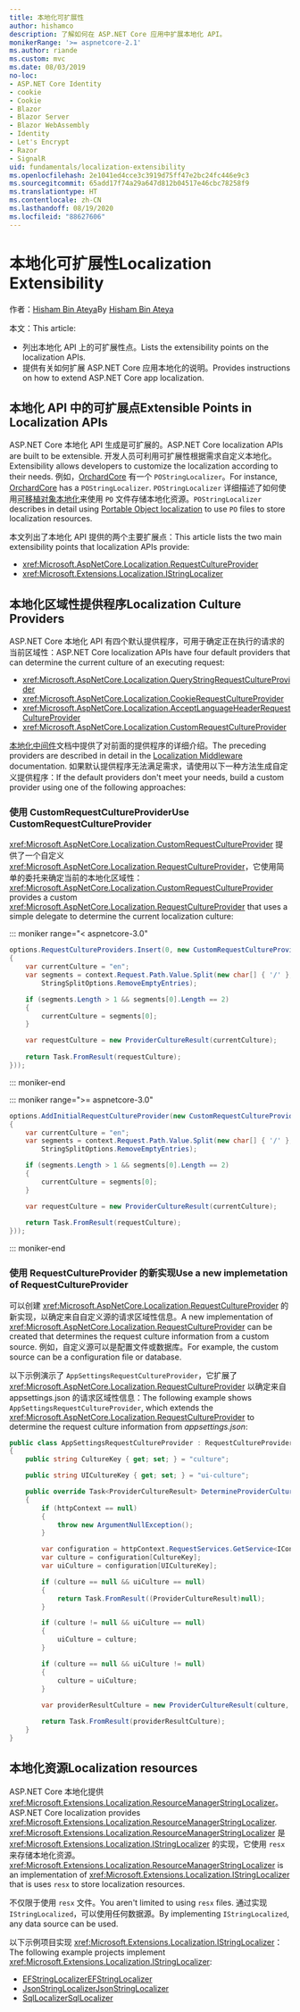 ```yaml
---
title: 本地化可扩展性
author: hishamco
description: 了解如何在 ASP.NET Core 应用中扩展本地化 API。
monikerRange: '>= aspnetcore-2.1'
ms.author: riande
ms.custom: mvc
ms.date: 08/03/2019
no-loc:
- ASP.NET Core Identity
- cookie
- Cookie
- Blazor
- Blazor Server
- Blazor WebAssembly
- Identity
- Let's Encrypt
- Razor
- SignalR
uid: fundamentals/localization-extensibility
ms.openlocfilehash: 2e1041ed4cce3c3919d75ff47e2bc24fc446e9c3
ms.sourcegitcommit: 65add17f74a29a647d812b04517e46cbc78258f9
ms.translationtype: HT
ms.contentlocale: zh-CN
ms.lasthandoff: 08/19/2020
ms.locfileid: "88627606"
---
```

# <a name="localization-extensibility"></a><span data-ttu-id="301af-103">本地化可扩展性</span><span class="sxs-lookup"><span data-stu-id="301af-103">Localization Extensibility</span></span>

<span data-ttu-id="301af-104">作者：[Hisham Bin Ateya](https://github.com/hishamco)</span><span class="sxs-lookup"><span data-stu-id="301af-104">By [Hisham Bin Ateya](https://github.com/hishamco)</span></span>

<span data-ttu-id="301af-105">本文：</span><span class="sxs-lookup"><span data-stu-id="301af-105">This article:</span></span>

* <span data-ttu-id="301af-106">列出本地化 API 上的可扩展性点。</span><span class="sxs-lookup"><span data-stu-id="301af-106">Lists the extensibility points on the localization APIs.</span></span>
* <span data-ttu-id="301af-107">提供有关如何扩展 ASP.NET Core 应用本地化的说明。</span><span class="sxs-lookup"><span data-stu-id="301af-107">Provides instructions on how to extend ASP.NET Core app localization.</span></span>

## <a name="extensible-points-in-localization-apis"></a><span data-ttu-id="301af-108">本地化 API 中的可扩展点</span><span class="sxs-lookup"><span data-stu-id="301af-108">Extensible Points in Localization APIs</span></span>

<span data-ttu-id="301af-109">ASP.NET Core 本地化 API 生成是可扩展的。</span><span class="sxs-lookup"><span data-stu-id="301af-109">ASP.NET Core localization APIs are built to be extensible.</span></span> <span data-ttu-id="301af-110">开发人员可利用可扩展性根据需求自定义本地化。</span><span class="sxs-lookup"><span data-stu-id="301af-110">Extensibility allows developers to customize the localization according to their needs.</span></span> <span data-ttu-id="301af-111">例如，[OrchardCore](https://github.com/orchardCMS/OrchardCore/) 有一个 `POStringLocalizer`。</span><span class="sxs-lookup"><span data-stu-id="301af-111">For instance, [OrchardCore](https://github.com/orchardCMS/OrchardCore/) has a `POStringLocalizer`.</span></span> <span data-ttu-id="301af-112">`POStringLocalizer` 详细描述了如何使用[可移植对象本地化](xref:fundamentals/portable-object-localization)来使用 `PO` 文件存储本地化资源。</span><span class="sxs-lookup"><span data-stu-id="301af-112">`POStringLocalizer` describes in detail using [Portable Object localization](xref:fundamentals/portable-object-localization) to use `PO` files to store localization resources.</span></span>

<span data-ttu-id="301af-113">本文列出了本地化 API 提供的两个主要扩展点：</span><span class="sxs-lookup"><span data-stu-id="301af-113">This article lists the two main extensibility points that localization APIs provide:</span></span> 

* <xref:Microsoft.AspNetCore.Localization.RequestCultureProvider>
* <xref:Microsoft.Extensions.Localization.IStringLocalizer>

## <a name="localization-culture-providers"></a><span data-ttu-id="301af-114">本地化区域性提供程序</span><span class="sxs-lookup"><span data-stu-id="301af-114">Localization Culture Providers</span></span>

<span data-ttu-id="301af-115">ASP.NET Core 本地化 API 有四个默认提供程序，可用于确定正在执行的请求的当前区域性：</span><span class="sxs-lookup"><span data-stu-id="301af-115">ASP.NET Core localization APIs have four default providers that can determine the current culture of an executing request:</span></span>

* <xref:Microsoft.AspNetCore.Localization.QueryStringRequestCultureProvider>
* <xref:Microsoft.AspNetCore.Localization.CookieRequestCultureProvider>
* <xref:Microsoft.AspNetCore.Localization.AcceptLanguageHeaderRequestCultureProvider>
* <xref:Microsoft.AspNetCore.Localization.CustomRequestCultureProvider>

<span data-ttu-id="301af-116">[本地化中间件](xref:fundamentals/localization)文档中提供了对前面的提供程序的详细介绍。</span><span class="sxs-lookup"><span data-stu-id="301af-116">The preceding providers are described in detail in the [Localization Middleware](xref:fundamentals/localization) documentation.</span></span> <span data-ttu-id="301af-117">如果默认提供程序无法满足需求，请使用以下一种方法生成自定义提供程序：</span><span class="sxs-lookup"><span data-stu-id="301af-117">If the default providers don't meet your needs, build a custom provider using one of the following approaches:</span></span>

### <a name="use-customrequestcultureprovider"></a><span data-ttu-id="301af-118">使用 CustomRequestCultureProvider</span><span class="sxs-lookup"><span data-stu-id="301af-118">Use CustomRequestCultureProvider</span></span>

<span data-ttu-id="301af-119"><xref:Microsoft.AspNetCore.Localization.CustomRequestCultureProvider> 提供了一个自定义 <xref:Microsoft.AspNetCore.Localization.RequestCultureProvider>，它使用简单的委托来确定当前的本地化区域性：</span><span class="sxs-lookup"><span data-stu-id="301af-119"><xref:Microsoft.AspNetCore.Localization.CustomRequestCultureProvider> provides a custom <xref:Microsoft.AspNetCore.Localization.RequestCultureProvider> that uses a simple delegate to determine the current localization culture:</span></span>

::: moniker range="< aspnetcore-3.0"
```csharp
options.RequestCultureProviders.Insert(0, new CustomRequestCultureProvider(async context =>
{
    var currentCulture = "en";
    var segments = context.Request.Path.Value.Split(new char[] { '/' }, 
        StringSplitOptions.RemoveEmptyEntries);

    if (segments.Length > 1 && segments[0].Length == 2)
    {
        currentCulture = segments[0];
    }

    var requestCulture = new ProviderCultureResult(currentCulture);
    
    return Task.FromResult(requestCulture);
}));
```

::: moniker-end

::: moniker range=">= aspnetcore-3.0"
```csharp
options.AddInitialRequestCultureProvider(new CustomRequestCultureProvider(async context =>
{
    var currentCulture = "en";
    var segments = context.Request.Path.Value.Split(new char[] { '/' }, 
        StringSplitOptions.RemoveEmptyEntries);

    if (segments.Length > 1 && segments[0].Length == 2)
    {
        currentCulture = segments[0];
    }

    var requestCulture = new ProviderCultureResult(currentCulture);
    
    return Task.FromResult(requestCulture);
}));
```

::: moniker-end

### <a name="use-a-new-implemetation-of-requestcultureprovider"></a><span data-ttu-id="301af-120">使用 RequestCultureProvider 的新实现</span><span class="sxs-lookup"><span data-stu-id="301af-120">Use a new implemetation of RequestCultureProvider</span></span>

<span data-ttu-id="301af-121">可以创建 <xref:Microsoft.AspNetCore.Localization.RequestCultureProvider> 的新实现，以确定来自自定义源的请求区域性信息。</span><span class="sxs-lookup"><span data-stu-id="301af-121">A new implementation of <xref:Microsoft.AspNetCore.Localization.RequestCultureProvider> can be created that determines the request culture information from a custom source.</span></span> <span data-ttu-id="301af-122">例如，自定义源可以是配置文件或数据库。</span><span class="sxs-lookup"><span data-stu-id="301af-122">For example, the custom source can be a configuration file or database.</span></span>

<span data-ttu-id="301af-123">以下示例演示了 `AppSettingsRequestCultureProvider`，它扩展了 <xref:Microsoft.AspNetCore.Localization.RequestCultureProvider> 以确定来自 appsettings.json 的请求区域性信息：</span><span class="sxs-lookup"><span data-stu-id="301af-123">The following example shows `AppSettingsRequestCultureProvider`, which extends the <xref:Microsoft.AspNetCore.Localization.RequestCultureProvider> to determine the request culture information from *appsettings.json*:</span></span>

```csharp
public class AppSettingsRequestCultureProvider : RequestCultureProvider
{
    public string CultureKey { get; set; } = "culture";

    public string UICultureKey { get; set; } = "ui-culture";

    public override Task<ProviderCultureResult> DetermineProviderCultureResult(HttpContext httpContext)
    {
        if (httpContext == null)
        {
            throw new ArgumentNullException();
        }

        var configuration = httpContext.RequestServices.GetService<IConfigurationRoot>();
        var culture = configuration[CultureKey];
        var uiCulture = configuration[UICultureKey];

        if (culture == null && uiCulture == null)
        {
            return Task.FromResult((ProviderCultureResult)null);
        }

        if (culture != null && uiCulture == null)
        {
            uiCulture = culture;
        }

        if (culture == null && uiCulture != null)
        {
            culture = uiCulture;
        }
        
        var providerResultCulture = new ProviderCultureResult(culture, uiCulture);

        return Task.FromResult(providerResultCulture);
    }
}
```

## <a name="localization-resources"></a><span data-ttu-id="301af-124">本地化资源</span><span class="sxs-lookup"><span data-stu-id="301af-124">Localization resources</span></span>

<span data-ttu-id="301af-125">ASP.NET Core 本地化提供 <xref:Microsoft.Extensions.Localization.ResourceManagerStringLocalizer>。</span><span class="sxs-lookup"><span data-stu-id="301af-125">ASP.NET Core localization provides <xref:Microsoft.Extensions.Localization.ResourceManagerStringLocalizer>.</span></span> <span data-ttu-id="301af-126"><xref:Microsoft.Extensions.Localization.ResourceManagerStringLocalizer> 是 <xref:Microsoft.Extensions.Localization.IStringLocalizer> 的实现，它使用 `resx` 来存储本地化资源。</span><span class="sxs-lookup"><span data-stu-id="301af-126"><xref:Microsoft.Extensions.Localization.ResourceManagerStringLocalizer> is an implementation of <xref:Microsoft.Extensions.Localization.IStringLocalizer> that is uses `resx` to store localization resources.</span></span>

<span data-ttu-id="301af-127">不仅限于使用 `resx` 文件。</span><span class="sxs-lookup"><span data-stu-id="301af-127">You aren't limited to using `resx` files.</span></span> <span data-ttu-id="301af-128">通过实现 `IStringLocalized`，可以使用任何数据源。</span><span class="sxs-lookup"><span data-stu-id="301af-128">By implementing `IStringLocalized`, any data source can be used.</span></span>

<span data-ttu-id="301af-129">以下示例项目实现 <xref:Microsoft.Extensions.Localization.IStringLocalizer>：</span><span class="sxs-lookup"><span data-stu-id="301af-129">The following example projects implement <xref:Microsoft.Extensions.Localization.IStringLocalizer>:</span></span> 

* [<span data-ttu-id="301af-130">EFStringLocalizer</span><span class="sxs-lookup"><span data-stu-id="301af-130">EFStringLocalizer</span></span>](https://github.com/aspnet/Entropy/tree/master/samples/Localization.EntityFramework)
* [<span data-ttu-id="301af-131">JsonStringLocalizer</span><span class="sxs-lookup"><span data-stu-id="301af-131">JsonStringLocalizer</span></span>](https://github.com/hishamco/My.Extensions.Localization.Json)
* [<span data-ttu-id="301af-132">SqlLocalizer</span><span class="sxs-lookup"><span data-stu-id="301af-132">SqlLocalizer</span></span>](https://github.com/damienbod/AspNetCoreLocalization)
